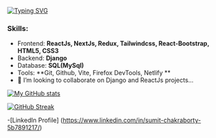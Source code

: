 [![Typing SVG](https://readme-typing-svg.demolab.com?font=Fira+Code&pause=1000&width=435&lines=Web+Developer)](https://git.io/typing-svg)


### Skills:
- Frontend: **ReactJs, NextJs, Redux, Tailwindcss, React-Bootstrap, HTML5, CSS3**
- Backend: **Django**
- Database: **SQL(MySql)**  
- Tools: **Git, Github, Vite, Firefox DevTools, Netlify **
- 💞️ I’m looking to collaborate on Django and ReactJs projects...



[![My GitHub stats](https://github-readme-stats.vercel.app/api?username=sumit1729)](https://github.com/sumit1729/github-readme-stats)

<!---
sumit1729/sumit1729 is a ✨ special ✨ repository because its `README.md` (this file) appears on your GitHub profile.
You can click the Preview link to take a look at your changes.
--->

[![GitHub Streak](https://streak-stats.demolab.com?user=sumit1729&theme=highcontrast)](https://git.io/streak-stats)

-[LinkedIn Profile] (https://www.linkedin.com/in/sumit-chakraborty-5b7891217/)

